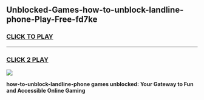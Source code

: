 
## Unblocked-Games-how-to-unblock-landline-phone-Play-Free-fd7ke
<h3>
<a href="https://premium76.site?title=how-to-unblock-landline-phone&ref=23A">CLICK TO PLAY</a></h3>
<hr>

<h3>
<a href="https://premium76.site?title=how-to-unblock-landline-phone&ref=23A">CLICK 2 PLAY</a>
  
</h3>

<a href="https://premium76.site?title=how-to-unblock-landline-phone&ref=23A"><img src="https://clearcache.store/games.png"></a>


**how-to-unblock-landline-phone games unblocked: Your Gateway to Fun and Accessible Online Gaming**
